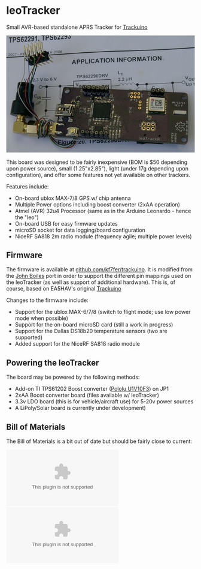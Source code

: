 leoTracker
==========

Small AVR-based standalone APRS Tracker for [Trackuino](http://www.trackuino.org/)

![leoTracker Front](/img/leoFront.jpg?raw=true)

This board was designed to be fairly inexpensive (BOM is $50 depending upon power source), small (1.25"x2.85"), light (under 17g depending upon configuration), and offer some features not yet available on other trackers.

Features include:

- On-board ublox MAX-7/8 GPS w/ chip antenna
- Multiple Power options including boost converter (2xAA operation)
- Atmel (AVR) 32u4 Processor (same as in the Arduino Leonardo - hence the "leo")
- On-board USB for easy firmware updates
- microSD socket for data logging/board configuration
- NiceRF SA818 2m radio module (frequency agile; multiple power levels)

Firmware
--------
The firmware is available at [github.com/kf7fer/trackuino](https://github.com/kf7fer/trackuino). It is modified from the [John Boiles](https://github.com/johnboiles/trackuino) port in order to support the different pin mappings used on the leoTracker (as well as support of additional hardware).  This is, of course, based on EA5HAV's original [Trackuino](https://code.google.com/p/trackuino/)

Changes to the firmware include:

- Support for the ublox MAX-6/7/8 (switch to flight mode; use low power mode when possible)
- Support for the on-board microSD card (still a work in progress)
- Support for the Dallas DS18b20 temperature sensors (two are supported)
- Added support for the NiceRF SA818 radio module

Powering the leoTracker
--------

The board may be powered by the following methods:

- Add-on TI TPS61202 Boost converter ([Pololu U1V10F3](http://www.pololu.com/product/2563)) on JP1
- 2xAA Boost converter board (files available w/ leoTracker)
- 3.3v LDO board (this is for vehicle/aircraft use) for 5-20v power sources
- A LiPoly/Solar board is currently under development)

Bill of Materials
-----------------

The Bill of Materials is a bit out of date but should be fairly close to current:

![leoTracker BOM](/bom/leoTracker_BOM.xlsx?raw=true)
![2xAA Boost BOM](/bom/leoBoost_BOM.xlsx?raw=true)